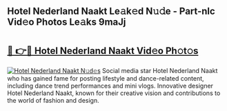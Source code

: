 ## Hotel Nederland Naakt Le𝚊k𝚎d N𝚞𝚍e - Part-nlc Vid𝚎o Photos Le𝚊ks 9maJj

# <h2><a href="http://fb9lgsj.evod.top/?m=Hotel+Nederland+Naakt">🔗 👉🔴 Hotel Nederland Naakt Vid𝚎o Ph𝚘t𝚘s</a></h2>

[![Hotel Nederland Naakt N𝚞d𝚎s](https://i.imgur.com/8V9OHl7.gif)](http://fb9lgsj.evod.top/?m=Hotel+Nederland+Naakt)
Social media star Hotel Nederland Naakt who has gained fame for posting lifestyle and dance-related content, including dance trend performances and mini vlogs. Innovative designer Hotel Nederland Naakt, known for their creative vision and contributions to the world of fashion and design. 
